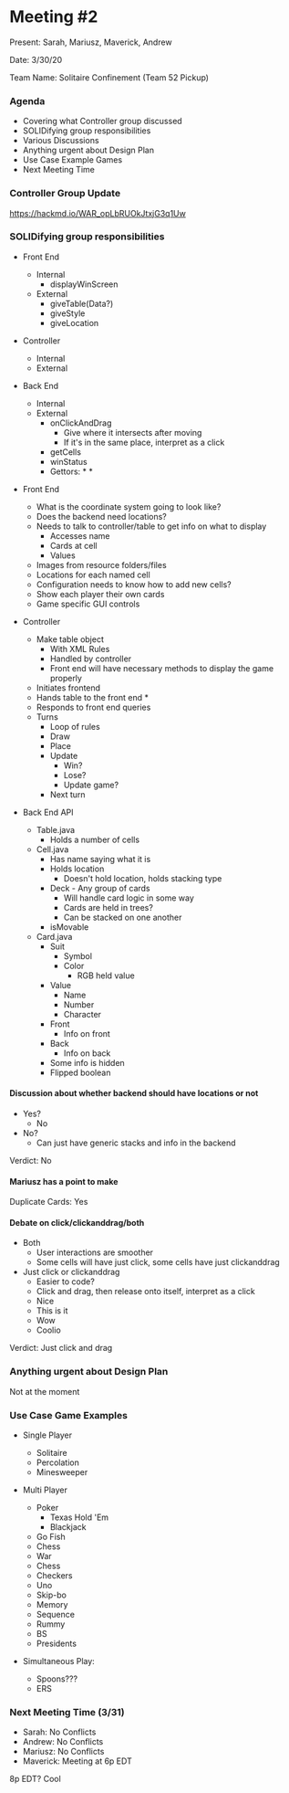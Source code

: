 # Meeting #2
Present: Sarah, Mariusz, Maverick, Andrew

Date: 3/30/20

Team Name: Solitaire Confinement (Team 52 Pickup)

### Agenda
* Covering what Controller group discussed
* SOLIDifying group responsibilities 
* Various Discussions
* Anything urgent about Design Plan
* Use Case Example Games
* Next Meeting Time

### Controller Group Update
https://hackmd.io/WAR_opLbRUOkJtxjG3q1Uw

### SOLIDifying group responsibilities
* Front End
    * Internal
        * displayWinScreen
    * External
        * giveTable(Data?)
        * giveStyle
        * giveLocation
* Controller
    * Internal
    * External
* Back End
    * Internal
    * External
        * onClickAndDrag
            * Give where it intersects after moving
            * If it's in the same place, interpret as a click
        * getCells
        * winStatus
        * Gettors:
            * 
            * 

* Front End
    * What is the coordinate system going to look like?
    * Does the backend need locations?
    * Needs to talk to controller/table to get info on what to display
        * Accesses name
        * Cards at cell
        * Values
    * Images from resource folders/files
    * Locations for each named cell
    * Configuration needs to know how to add new cells?
    * Show each player their own cards
    * Game specific GUI controls

* Controller
    * Make table object
        * With XML Rules
        * Handled by controller
        * Front end will have necessary methods to display the game properly
    * Initiates frontend
    * Hands table to the front end
        * 
    * Responds to front end queries
    * Turns
        * Loop of rules
        * Draw
        * Place
        * Update
            * Win?
            * Lose?
            * Update game?
        * Next turn

* Back End API
    * Table.java
        * Holds a number of cells
    * Cell.java
        * Has name saying what it is
        * Holds location
            * Doesn't hold location, holds stacking type
        * Deck - Any group of cards
            * Will handle card logic in some way
            * Cards are held in trees?
            * Can be stacked on one another
        * isMovable
    * Card.java
        * Suit
            * Symbol
            * Color
                * RGB held value
        * Value
            * Name
            * Number
            * Character
        * Front
            * Info on front
        * Back
            * Info on back
        * Some info is hidden
        * Flipped boolean

#### Discussion about whether backend should have locations or not
* Yes?
    * No
* No?
    * Can just have generic stacks and info in the backend

Verdict: No

#### Mariusz has a point to make

Duplicate Cards: Yes

#### Debate on click/clickanddrag/both
* Both
    * User interactions are smoother
    * Some cells will have just click, some cells have just clickanddrag
* Just click or clickanddrag
    * Easier to code?
    * Click and drag, then release onto itself, interpret as a click
    * Nice
    * This is it 
    * Wow
    * Coolio

Verdict: Just click and drag

### Anything urgent about Design Plan
Not at the moment

### Use Case Game Examples
* Single Player
    * Solitaire
    * Percolation
    * Minesweeper

* Multi Player
    * Poker
        * Texas Hold 'Em
        * Blackjack
    * Go Fish
    * Chess
    * War
    * Chess
    * Checkers
    * Uno
    * Skip-bo
    * Memory
    * Sequence
    * Rummy
    * BS
    * Presidents

* Simultaneous Play:
    * Spoons???
    * ERS


### Next Meeting Time (3/31)
* Sarah: No Conflicts
* Andrew: No Conflicts
* Mariusz: No Conflicts
* Maverick: Meeting at 6p EDT

8p EDT? Cool